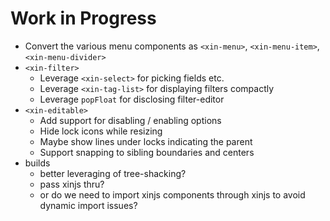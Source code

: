 # Work in Progress

- Convert the various menu components as `<xin-menu>`, `<xin-menu-item>`, `<xin-menu-divider>`
- `<xin-filter>`
  - Leverage `<xin-select>` for picking fields etc.
  - Leverage `<xin-tag-list>` for displaying filters compactly
  - Leverage `popFloat` for disclosing filter-editor
- `<xin-editable>`
  - Add support for disabling / enabling options
  - Hide lock icons while resizing
  - Maybe show lines under locks indicating the parent
  - Support snapping to sibling boundaries and centers
- builds
  - better leveraging of tree-shacking?
  - pass xinjs thru?
  - or do we need to import xinjs components through xinjs to avoid dynamic import issues?
  <!--{"pin": "bottom"}-->
